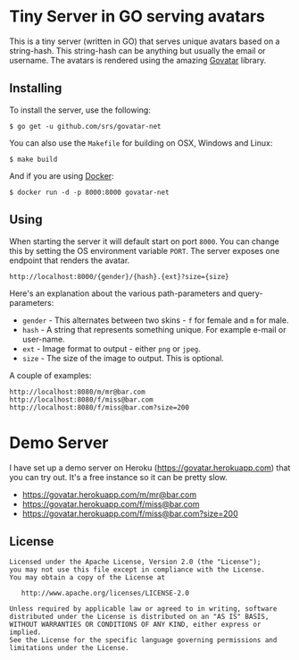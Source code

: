 # Tiny Server in GO serving avatars

This is a tiny server (written in GO) that serves unique avatars based on a string-hash. This string-hash can
be anything but usually the email or username. The avatars is rendered using the amazing
[Govatar](https://github.com/o1egl/govatar) library.

## Installing

To install the server, use the following:

```
$ go get -u github.com/srs/govatar-net
```

You can also use the `Makefile` for building on OSX, Windows and Linux:

```
$ make build
```

And if you are using [Docker](https://www.docker.com/):

```
$ docker run -d -p 8000:8000 govatar-net
```

## Using

When starting the server it will default start on port `8000`. You can change this by setting the OS environment variable `PORT`. The server exposes one endpoint that renders the avatar.

```
http://localhost:8000/{gender}/{hash}.{ext}?size={size}
```

Here's an explanation about the various path-parameters and query-parameters:

* `gender` - This alternates between two skins - `f` for female and `m` for male.
* `hash` - A string that represents something unique. For example e-mail or user-name.
* `ext` - Image format to output - either `png` or `jpeg`.
* `size` - The size of the image to output. This is optional.

A couple of examples:

```
http://localhost:8080/m/mr@bar.com
http://localhost:8080/f/miss@bar.com
http://localhost:8080/f/miss@bar.com?size=200
```

# Demo Server

I have set up a demo server on Heroku (https://govatar.herokuapp.com) that you
can try out. It's a free instance so it can be pretty slow.

* https://govatar.herokuapp.com/m/mr@bar.com
* https://govatar.herokuapp.com/f/miss@bar.com
* https://govatar.herokuapp.com/f/miss@bar.com?size=200


## License

```
Licensed under the Apache License, Version 2.0 (the "License");
you may not use this file except in compliance with the License.
You may obtain a copy of the License at

   http://www.apache.org/licenses/LICENSE-2.0

Unless required by applicable law or agreed to in writing, software
distributed under the License is distributed on an "AS IS" BASIS,
WITHOUT WARRANTIES OR CONDITIONS OF ANY KIND, either express or implied.
See the License for the specific language governing permissions and
limitations under the License.
```
